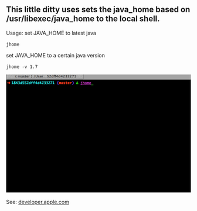## This little ditty uses sets the java_home based on /usr/libexec/java_home to the local shell.

Usage:
set JAVA_HOME to latest java
~~~
jhome 
~~~
set JAVA_HOME to a certain java version
~~~
jhome -v 1.7
~~~

![](jhome.gif)

See: [developer.apple.com](https://developer.apple.com/library/mac/documentation/Darwin/Reference/ManPages/man1/java_home.1.html)

